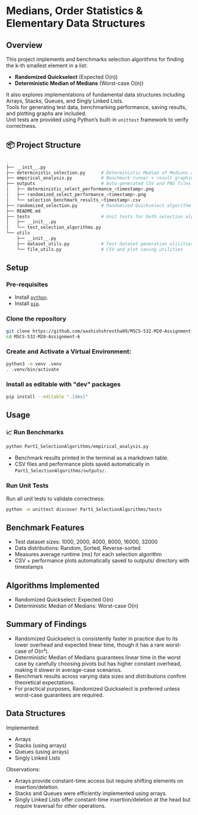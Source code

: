 # Medians, Order Statistics & Elementary Data Structures

## Overview

This project implements and benchmarks selection algorithms for finding the k-th smallest element in a list:

- **Randomized Quickselect** (Expected O(n))
- **Deterministic Median of Medians** (Worst-case O(n))

It also explores implementations of fundamental data structures including Arrays, Stacks, Queues, and Singly Linked Lists.  
Tools for generating test data, benchmarking performance, saving results, and plotting graphs are included.  
Unit tests are provided using Python’s built-in `unittest` framework to verify correctness.

## 📦 Project Structure

```bash
.
├── __init__.py
├── deterministic_selection.py      # Deterministic Median of Medians algorithm
├── empirical_analysis.py           # Benchmark runner + result graphing and saving
├── outputs                         # Auto-generated CSV and PNG files
│   ├── deterministic_select_performance_<timestamp>.png
│   ├── randomized_select_performance_<timestamp>.png
│   └── selection_benchmark_results_<timestamp>.csv
├── randomized_selection.py         # Randomized Quickselect algorithm
├── README.md
├── tests                           # Unit tests for both selection algorithms
│   ├── __init__.py
│   └── test_selection_algorithms.py
└── utils
    ├── __init__.py
    ├── dataset_utils.py            # Test dataset generation utilities
    └── file_utils.py               # CSV and plot saving utilities
```

## Setup

### Pre-requisites

- Install [`python`](https://www.python.org/downloads/).
- Install [`pip`](https://pip.pypa.io/en/stable/installation/).

### Clone the repository

```bash
git clone https://github.com/aashishshrestha09/MSCS-532-M20-Assignment-6.git
cd MSCS-532-M20-Assignment-6
```

### Create and Activate a Virtual Environment:

```bash
python3 -m venv .venv
. .venv/bin/activate
```

### Install as editable with "dev" packages

```bash
pip install --editable ".[dev]"
```

## Usage

### 📈 Run Benchmarks

```bash
python Part1_SelectionAlgorithms/empirical_analysis.py
```

- Benchmark results printed in the terminal as a markdown table.
- CSV files and performance plots saved automatically in `Part1_SelectionAlgorithms/outputs/`.

### Run Unit Tests

Run all unit tests to validate correctness:

```bash
python -m unittest discover Part1_SelectionAlgorithms/tests
```

## Benchmark Features

- Test dataset sizes: 1000, 2000, 4000, 8000, 16000, 32000
- Data distributions: Random, Sorted, Reverse-sorted
- Measures average runtime (ms) for each selection algorithm
- CSV + performance plots automatically saved to outputs/ directory with timestamps

## Algorithms Implemented

- Randomized Quickselect: Expected O(n)
- Deterministic Median of Medians: Worst-case O(n)

## Summary of Findings

- Randomized Quickselect is consistently faster in practice due to its lower overhead and expected linear time, though it has a rare worst-case of O(n²).
- Deterministic Median of Medians guarantees linear time in the worst case by carefully choosing pivots but has higher constant overhead, making it slower in average-case scenarios.
- Benchmark results across varying data sizes and distributions confirm theoretical expectations.
- For practical purposes, Randomized Quickselect is preferred unless worst-case guarantees are required.

## Data Structures

Implemented:

- Arrays
- Stacks (using arrays)
- Queues (using arrays)
- Singly Linked Lists

Observations:

- Arrays provide constant-time access but require shifting elements on insertion/deletion.
- Stacks and Queues were efficiently implemented using arrays.
- Singly Linked Lists offer constant-time insertion/deletion at the head but require traversal for other operations.
